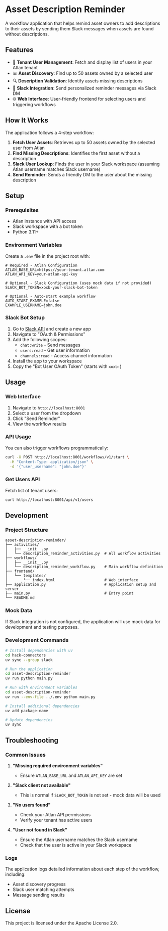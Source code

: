 # Asset Description Reminder

A workflow application that helps remind asset owners to add descriptions to their assets by sending them Slack messages when assets are found without descriptions.

## Features

- 🏢 **Tenant User Management**: Fetch and display list of users in your Atlan tenant
- 📊 **Asset Discovery**: Find up to 50 assets owned by a selected user
- 🔍 **Description Validation**: Identify assets missing descriptions
- 💬 **Slack Integration**: Send personalized reminder messages via Slack DM
- 🌐 **Web Interface**: User-friendly frontend for selecting users and triggering workflows

## How It Works

The application follows a 4-step workflow:

1. **Fetch User Assets**: Retrieves up to 50 assets owned by the selected user from Atlan
2. **Find Missing Descriptions**: Identifies the first asset without a description
3. **Slack User Lookup**: Finds the user in your Slack workspace (assuming Atlan username matches Slack username)
4. **Send Reminder**: Sends a friendly DM to the user about the missing description

## Setup

### Prerequisites

- Atlan instance with API access
- Slack workspace with a bot token
- Python 3.11+

### Environment Variables

Create a `.env` file in the project root with:

```env
# Required - Atlan Configuration
ATLAN_BASE_URL=https://your-tenant.atlan.com
ATLAN_API_KEY=your-atlan-api-key

# Optional - Slack Configuration (uses mock data if not provided)
SLACK_BOT_TOKEN=xoxb-your-slack-bot-token

# Optional - Auto-start example workflow
AUTO_START_EXAMPLE=false
EXAMPLE_USERNAME=john.doe
```

### Slack Bot Setup

1. Go to [Slack API](https://api.slack.com/apps) and create a new app
2. Navigate to "OAuth & Permissions"
3. Add the following scopes:
   - `chat:write` - Send messages
   - `users:read` - Get user information
   - `channels:read` - Access channel information
4. Install the app to your workspace
5. Copy the "Bot User OAuth Token" (starts with `xoxb-`)


## Usage

### Web Interface

1. Navigate to `http://localhost:8001`
2. Select a user from the dropdown
3. Click "Send Reminder"
4. View the workflow results

### API Usage

You can also trigger workflows programmatically:

```bash
curl -X POST http://localhost:8001/workflows/v1/start \
  -H "Content-Type: application/json" \
  -d '{"user_username": "john.doe"}'
```

### Get Users API

Fetch list of tenant users:

```bash
curl http://localhost:8001/api/v1/users
```

## Development

### Project Structure

```
asset-description-reminder/
├── activities/
│   ├── __init__.py
│   └── description_reminder_activities.py  # All workflow activities
├── workflows/
│   ├── __init__.py
│   └── description_reminder_workflow.py    # Main workflow definition
├── frontend/
│   └── templates/
│       └── index.html                      # Web interface
├── application.py                          # Application setup and server
├── main.py                                 # Entry point
└── README.md
```

### Mock Data

If Slack integration is not configured, the application will use mock data for development and testing purposes.

### Development Commands

```bash
# Install dependencies with uv
cd hack-connectors
uv sync --group slack

# Run the application
cd asset-description-reminder
uv run python main.py

# Run with environment variables
cd asset-description-reminder
uv run --env-file ../.env python main.py

# Install additional dependencies
uv add package-name

# Update dependencies
uv sync
```

## Troubleshooting

### Common Issues

1. **"Missing required environment variables"**
   - Ensure `ATLAN_BASE_URL` and `ATLAN_API_KEY` are set

2. **"Slack client not available"**
   - This is normal if `SLACK_BOT_TOKEN` is not set - mock data will be used

3. **"No users found"**
   - Check your Atlan API permissions
   - Verify your tenant has active users

4. **"User not found in Slack"**
   - Ensure the Atlan username matches the Slack username
   - Check that the user is active in your Slack workspace

### Logs

The application logs detailed information about each step of the workflow, including:
- Asset discovery progress
- Slack user matching attempts
- Message sending results

## License

This project is licensed under the Apache License 2.0. 